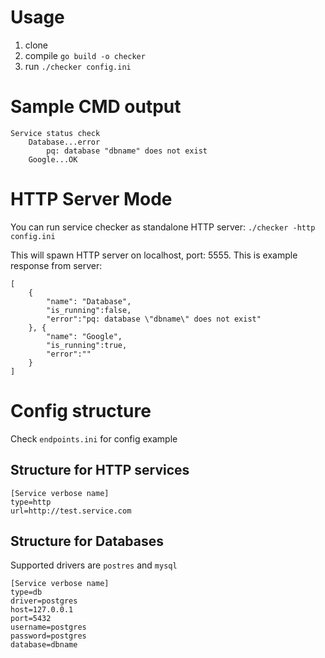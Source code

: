 Usage
=
1. clone 
2. compile `go build -o checker` 
3. run `./checker config.ini`


Sample CMD output
=
```
Service status check
	Database...error
		pq: database "dbname" does not exist
	Google...OK

```

HTTP Server Mode
=
You can run service checker as standalone HTTP server:
`./checker -http config.ini`

This will spawn HTTP server on localhost, port: 5555. 
This is example response from server:
```
[
    {
        "name": "Database",
        "is_running":false,
        "error":"pq: database \"dbname\" does not exist"
    }, {
        "name": "Google", 
        "is_running":true,
        "error":""
    }
]
```


Config structure
= 
Check `endpoints.ini` for config example

Structure for HTTP services
-
```
[Service verbose name]
type=http
url=http://test.service.com
```

Structure for Databases
-
Supported drivers are `postres` and `mysql`
```
[Service verbose name]
type=db
driver=postgres
host=127.0.0.1
port=5432
username=postgres
password=postgres
database=dbname
```